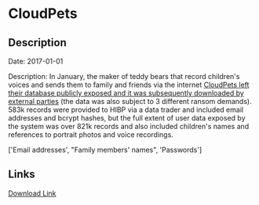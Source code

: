 # CloudPets

## Description

Date: 2017-01-01

Description:
In January, the maker of teddy bears that record children's voices and sends them to family and friends via the internet <a href="https://www.troyhunt.com/data-from-connected-cloudpets-teddy-bears-leaked-and-ransomed-exposing-kids-voice-messages" target="_blank" rel="noopener">CloudPets left their database publicly exposed and it was subsequently downloaded by external parties</a> (the data was also subject to 3 different ransom demands). 583k records were provided to HIBP via a data trader and included email addresses and bcrypt hashes, but the full extent of user data exposed by the system was over 821k records and also included children's names and references to portrait photos and voice recordings.


['Email addresses', "Family members' names", 'Passwords']

## Links

[Download Link](https://link-to.net/1229997/917.0004596006742/dynamic/?r=aHR0cHM6Ly93d3cubWVkaWFmaXJlLmNvbS92aWV3L0FtNGNlV09Cc0lnWTV4MC9jbG91ZHBldHMuY29tL2ZpbGU=)
